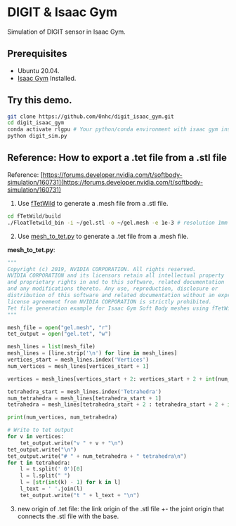 # DIGIT & Isaac Gym
Simulation of DIGIT sensor in Isaac Gym.

## Prerequisites
* Ubuntu 20.04.
* [Isaac Gym](https://developer.nvidia.com/isaac-gym) Installed.

## Try this demo.
```sh
git clone https://github.com/0nhc/digit_isaac_gym.git
cd digit_isaac_gym
conda activate rlgpu # Your python/conda environment with isaac gym installed.
python digit_sim.py
```

## Reference: How to export a .tet file from a .stl file
Reference: [https://forums.developer.nvidia.com/t/softbody-simulation/160731](https://forums.developer.nvidia.com/t/softbody-simulation/160731)
1. Use [fTetWild](https://github.com/wildmeshing/fTetWild) to generate a .mesh file from a .stl file.
```sh
cd fTetWild/build
./FloatTetwild_bin -i ~/gel.stl -o ~/gel.mesh -e 1e-3 # resolution 1mm
```

2. Use [mesh_to_tet.py](https://gist.github.com/gavrielstate/a4b8910787c15fffbd4970c0ba862d60) to generate a .tet file from a .mesh file.</br>

**mesh_to_tet.py**:
```python
"""
Copyright (c) 2019, NVIDIA CORPORATION. All rights reserved.
NVIDIA CORPORATION and its licensors retain all intellectual property
and proprietary rights in and to this software, related documentation
and any modifications thereto. Any use, reproduction, disclosure or
distribution of this software and related documentation without an express
license agreement from NVIDIA CORPORATION is strictly prohibited.
Tet file generation example for Isaac Gym Soft Body meshes using fTetWild
"""

mesh_file = open("gel.mesh", "r")
tet_output = open("gel.tet", "w")

mesh_lines = list(mesh_file)
mesh_lines = [line.strip('\n') for line in mesh_lines]
vertices_start = mesh_lines.index('Vertices')
num_vertices = mesh_lines[vertices_start + 1]

vertices = mesh_lines[vertices_start + 2: vertices_start + 2 + int(num_vertices)]

tetrahedra_start = mesh_lines.index('Tetrahedra')
num_tetrahedra = mesh_lines[tetrahedra_start + 1]
tetrahedra = mesh_lines[tetrahedra_start + 2 : tetrahedra_start + 2 + int(num_tetrahedra)]

print(num_vertices, num_tetrahedra)

# Write to tet output
for v in vertices:
	tet_output.write("v " + v + "\n")
tet_output.write("\n")
tet_output.write("# " + num_tetrahedra + " tetrahedra\n")
for t in tetrahedra:
	l = t.split(' 0')[0]
	l = l.split(" ")
	l = [str(int(k) - 1) for k in l]
	l_text = ' '.join(l)
	tet_output.write("t " + l_text + "\n")
```

3. new origin of .tet file:
the link origin of the .stl file +- the joint origin that connects the .stl file with the base.